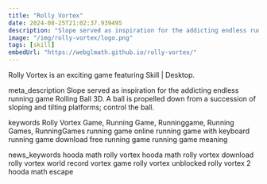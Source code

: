 ```yaml
---
title: "Rolly Vortex"
date: 2024-08-25T21:02:37.939495
description: "Slope served as inspiration for the addicting endless running game Rolling Ball 3D. A ball is propelled down from a succession of sloping and tilting platforms; control the ball."
image: "/img/rolly-vortex/logo.png"
tags: [skill]
embedUrl: "https://webglmath.github.io/rolly-vortex/"
---
```


Rolly Vortex is an exciting game featuring Skill | Desktop.

meta_description
Slope served as inspiration for the addicting endless running game Rolling Ball 3D. A ball is propelled down from a succession of sloping and tilting platforms; control the ball.


keywords
Rolly Vortex Game, Running Game, Runninggame, Running Games, RunningGames running game online running game with keyboard running game download free running game running game meaning


news_keywords
hooda math rolly vortex hooda math rolly vortex download rolly vortex world record vortex game rolly vortex unblocked rolly vortex 2 hooda math escape
